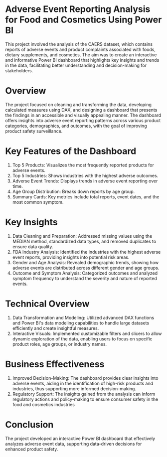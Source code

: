# Adverse Event Reporting Analysis for Food and Cosmetics Using Power BI

This project involved the analysis of the CAERS dataset, which contains reports of adverse events and product complaints associated with foods, dietary supplements, and cosmetics. The aim was to create an interactive and informative Power BI dashboard that highlights key insights and trends in the data, facilitating better understanding and decision-making for stakeholders.

# Overview 

The project focused on cleaning and transforming the data, developing calculated measures using DAX, and designing a dashboard that presents the findings in an accessible and visually appealing manner. The dashboard offers insights into adverse event reporting patterns across various product categories, demographics, and outcomes, with the goal of improving product safety surveillance.

# Key Features of the Dashboard

1. Top 5 Products: Visualizes the most frequently reported products for adverse events.
2. Top 5 Industries: Shows industries with the highest adverse outcomes.
3. Adverse Event Trends: Displays trends in adverse event reporting over time.
4. Age Group Distribution: Breaks down reports by age group.
5. Summary Cards: Key metrics include total reports, event dates, and the most common symptom.

# Key Insights 

1. Data Cleaning and Preparation: Addressed missing values using the MEDIAN method, standardized data types, and removed duplicates to ensure data quality.
2. FDA Industry Analysis: Identified the industries with the highest adverse event reports, providing insights into potential risk areas.
3. Gender and Age Analysis: Revealed demographic trends, showing how adverse events are distributed across different gender and age groups.
4. Outcome and Symptom Analysis: Categorized outcomes and analyzed symptom frequency to understand the severity and nature of reported events.

# Technical Overview

1. Data Transformation and Modeling: Utilized advanced DAX functions and Power BI's data modeling capabilities to handle large datasets efficiently and create insightful measures.
2. Interactive Visuals: Implemented customizable filters and slicers to allow dynamic exploration of the data, enabling users to focus on specific product roles, age groups, or industry names.

# Business Effectiveness 

1. Improved Decision-Making: The dashboard provides clear insights into adverse events, aiding in the identification of high-risk products and industries, thus supporting more informed decision-making.
2. Regulatory Support: The insights gained from the analysis can inform regulatory actions and policy-making to ensure consumer safety in the food and cosmetics industries

# Conclusion 


The project developed an interactive Power BI dashboard that effectively analyzes adverse event data, supporting data-driven decisions for enhanced product safety.


